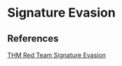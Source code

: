 # Signature Evasion




## References

[THM Red Team Signature Evasion](https://tryhackme.com/room/signatureevasion)